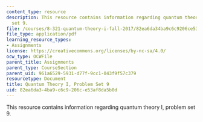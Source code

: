 ```yaml
---
content_type: resource
description: This resource contains information regarding quantum theory I, problem
  set 9.
file: /courses/8-321-quantum-theory-i-fall-2017/82ea6da34ba9c6c9206ce53af8da5b0d_MIT8_321F17_Pset9.pdf
file_type: application/pdf
learning_resource_types:
- Assignments
license: https://creativecommons.org/licenses/by-nc-sa/4.0/
ocw_type: OCWFile
parent_title: Assignments
parent_type: CourseSection
parent_uid: 961a6529-5931-d77f-9cc1-043f9f57c379
resourcetype: Document
title: Quantum Theory I, Problem Set 9
uid: 82ea6da3-4ba9-c6c9-206c-e53af8da5b0d
---
```

This resource contains information regarding quantum theory I, problem set 9.